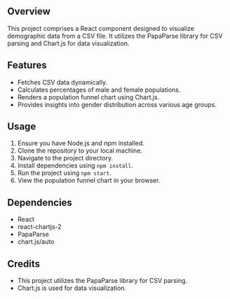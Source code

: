 ## Overview

This project comprises a React component designed to visualize demographic data from a CSV file. It utilizes the PapaParse library for CSV parsing and Chart.js for data visualization.

## Features

- Fetches CSV data dynamically.
- Calculates percentages of male and female populations.
- Renders a population funnel chart using Chart.js.
- Provides insights into gender distribution across various age groups.

## Usage

1. Ensure you have Node.js and npm installed.
2. Clone the repository to your local machine.
3. Navigate to the project directory.
4. Install dependencies using `npm install`.
5. Run the project using `npm start`.
6. View the population funnel chart in your browser.

## Dependencies

- React
- react-chartjs-2
- PapaParse
- chart.js/auto

## Credits

- This project utilizes the PapaParse library for CSV parsing.
- Chart.js is used for data visualization.

